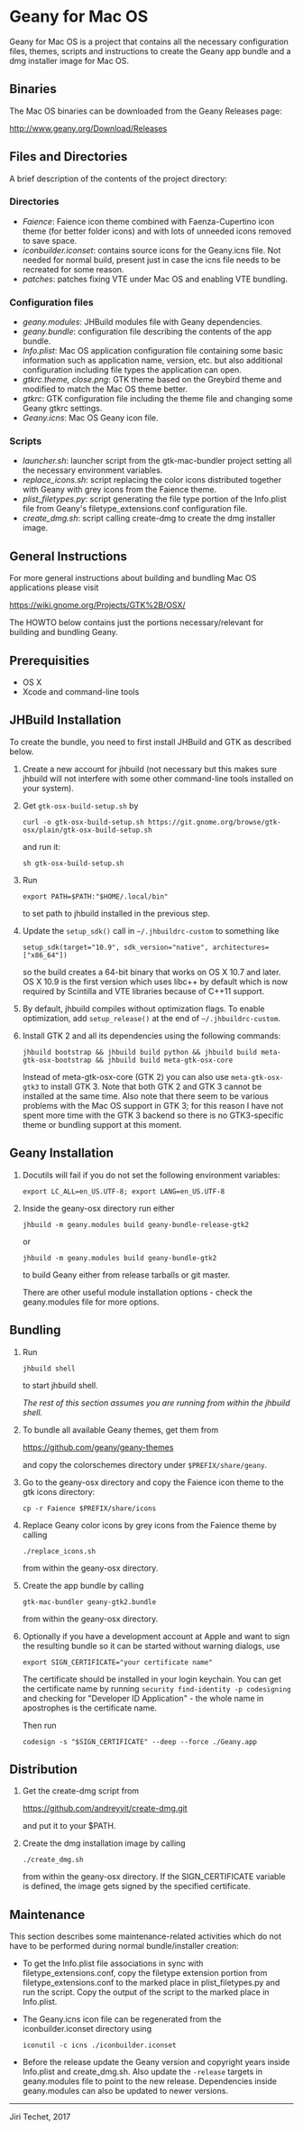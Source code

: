 Geany for Mac OS
================
Geany for Mac OS is a project that contains all the necessary configuration
files, themes, scripts and instructions to create the Geany app bundle and 
a dmg installer image for Mac OS.

Binaries
--------
The Mac OS binaries can be downloaded from the Geany Releases page:

<http://www.geany.org/Download/Releases>

Files and Directories
---------------------
A brief description of the contents of the project directory:

### Directories
*	*Faience*: Faience icon theme combined with Faenza-Cupertino 
	icon theme (for better folder icons) and with lots of unneeded icons
	removed to save space.
*	*iconbuilder.iconset*: contains source icons for the Geany.icns
	file. Not needed for normal build, present just in case the icns file
	needs to be recreated for some reason.
*	*patches*: patches fixing VTE under Mac OS and enabling VTE bundling. 

### Configuration files
*	*geany.modules*: JHBuild modules file with Geany dependencies.
*	*geany.bundle*: configuration file describing the contents of the
	app bundle.
*	*Info.plist*: Mac OS application configuration file containing some basic
	information such as application name, version, etc. but also additional
	configuration including file types the application can open.
*	*gtkrc.theme, close.png*: GTK theme based on the Greybird theme and 
	modified to match the Mac OS theme better.
*	*gtkrc*: GTK configuration file including the theme file and changing
	some Geany gtkrc settings.
*	*Geany.icns*: Mac OS Geany icon file.

### Scripts
*	*launcher.sh*: launcher script from the gtk-mac-bundler project setting
	all the necessary environment variables.
*	*replace_icons.sh*: script replacing the color icons distributed together
	with Geany with grey icons from the Faience theme.
*	*plist_filetypes.py*: script generating the file type portion of the
	Info.plist file from Geany's filetype_extensions.conf configuration
	file.
*	*create_dmg.sh*: script calling create-dmg to create the dmg installer
	image. 

General Instructions
--------------------
For more general instructions about building and bundling Mac OS applications
please visit

<https://wiki.gnome.org/Projects/GTK%2B/OSX/>

The HOWTO below contains just the portions necessary/relevant for
building and bundling Geany.

Prerequisities
--------------
*	OS X
*	Xcode and command-line tools

JHBuild Installation
--------------------
To create the bundle, you need to first install JHBuild and GTK as described below.

1.	Create a new account for jhbuild (not necessary but this makes sure
	jhbuild will not interfere with some other command-line tools installed
	on your system).

2.	Get `gtk-osx-build-setup.sh` by

	```
	curl -o gtk-osx-build-setup.sh https://git.gnome.org/browse/gtk-osx/plain/gtk-osx-build-setup.sh
	```
	
	and run it:
	
	```
	sh gtk-osx-build-setup.sh
	```

3.	Run

	```
	export PATH=$PATH:"$HOME/.local/bin"
	```

	to set path to jhbuild installed in the previous step.

4.	Update the `setup_sdk()` call in `~/.jhbuildrc-custom` to something like

	```
	setup_sdk(target="10.9", sdk_version="native", architectures=["x86_64"])
	```

	so the build creates a 64-bit binary that works on OS X 10.7 and later.
	OS X 10.9 is the first version which uses libc++ by default which is
	now required by Scintilla and VTE libraries because of C++11 support.

5.	By default, jhbuild compiles without optimization flags. To enable
	optimization, add `setup_release()` at the end of `~/.jhbuildrc-custom`.

6.	Install GTK 2 and all its dependencies using the following commands:

	```
	jhbuild bootstrap && jhbuild build python && jhbuild build meta-gtk-osx-bootstrap && jhbuild build meta-gtk-osx-core 
	```

	Instead of meta-gtk-osx-core (GTK 2) you can also use `meta-gtk-osx-gtk3` to
	install GTK 3. Note that both GTK 2 and GTK 3 cannot be installed at the 
	same time. Also note that there seem to be various problems with the Mac OS 
	support in GTK 3; for this reason I have not spent more time with the GTK 3 
	backend so there is no GTK3-specific theme or bundling support at this 
	moment.

Geany Installation
------------------
1.	Docutils will fail if you do not set the following environment variables:

	```
	export LC_ALL=en_US.UTF-8; export LANG=en_US.UTF-8
	```

2.	Inside the geany-osx directory run either 

	```
	jhbuild -m geany.modules build geany-bundle-release-gtk2
	```

	or

	```
	jhbuild -m geany.modules build geany-bundle-gtk2
	```

	to build Geany either from release tarballs or git master.

	There are other useful module installation options - check the geany.modules
	file for more options.

Bundling
--------
1.	Run

	```
	jhbuild shell
	```

	to start jhbuild shell. 

	*The rest of this section assumes you are running from within the jhbuild shell.*

2.	To bundle all available Geany themes, get them from

	<https://github.com/geany/geany-themes>

	and copy the colorschemes directory under `$PREFIX/share/geany`.

3.	Go to the geany-osx directory and copy the Faience icon theme to the 
	gtk icons directory:

	```
	cp -r Faience $PREFIX/share/icons
	```

4.	Replace Geany color icons by grey icons from the Faience theme by calling

	```
	./replace_icons.sh
	```

	from within the geany-osx directory.

5.	Create the app bundle by calling

	```
	gtk-mac-bundler geany-gtk2.bundle
	```

	from within the geany-osx directory.

6.	Optionally if you have a development account at Apple and want to sign the
	resulting bundle so it can be started without warning dialogs, use

	```
	export SIGN_CERTIFICATE="your certificate name"
	```

	The certificate should be installed in your login keychain. You can get the
	certificate name by running `security find-identity -p codesigning` and
	checking  for "Developer ID Application" - the whole name in apostrophes is
	the certificate name.

	Then run

	```
	codesign -s "$SIGN_CERTIFICATE" --deep --force ./Geany.app
	```


Distribution
------------
1.	Get the create-dmg script from

	<https://github.com/andreyvit/create-dmg.git>

	and put it to your $PATH.

2.	Create the dmg installation image by calling
	
	```
	./create_dmg.sh
	```

	from within the geany-osx directory. If the SIGN_CERTIFICATE variable is
	defined, the image gets signed by the specified certificate.

Maintenance
-----------
This section describes some maintenance-related activities which do not
have to be performed during normal bundle/installer creation:

*	To get the Info.plist file associations in sync with 
	filetype_extensions.conf, copy the filetype extension portion from
	filetype_extensions.conf to the marked place in plist_filetypes.py
	and run the script. Copy the output of the script to the marked
	place in Info.plist.

*	The Geany.icns icon file can be regenerated from the iconbuilder.iconset
	directory using

	```
	iconutil -c icns ./iconbuilder.iconset
	```

*	Before the release update the Geany version and copyright years inside
	Info.plist and create_dmg.sh. Also update the `-release` targets in
	geany.modules file to point to the new release. Dependencies inside
	geany.modules can also be updated to newer versions.

---

Jiri Techet, 2017
